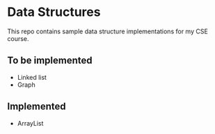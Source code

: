 # Data Structures

This repo contains sample data structure implementations for my CSE course.

## To be implemented

  - Linked list
  - Graph

## Implemented

  - ArrayList
